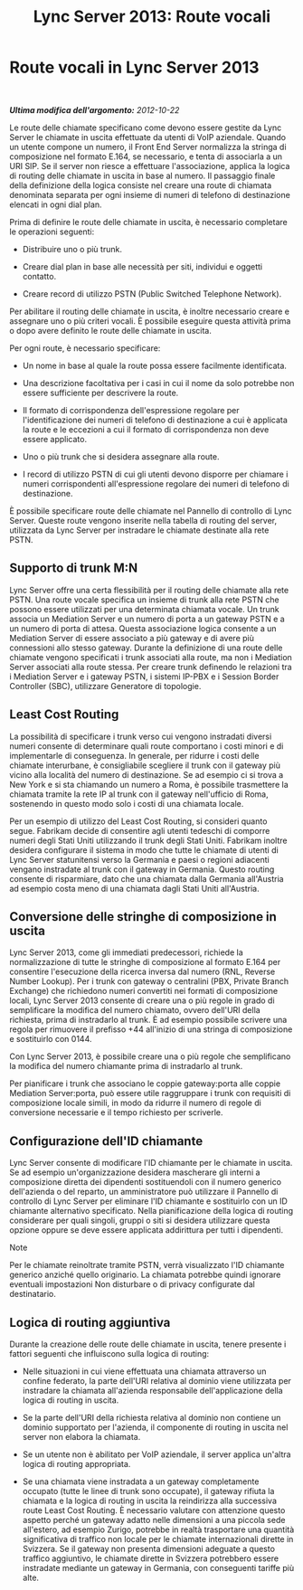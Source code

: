 ﻿---
title: 'Lync Server 2013: Route vocali'
TOCTitle: Route vocali
ms:assetid: a2ddf327-2ec4-407b-af0f-276f2b13eefd
ms:mtpsurl: https://technet.microsoft.com/it-it/library/Gg412757(v=OCS.15)
ms:contentKeyID: 49301534
ms.date: 08/24/2015
mtps_version: v=OCS.15
ms.translationtype: HT
---

# Route vocali in Lync Server 2013

 

_**Ultima modifica dell'argomento:** 2012-10-22_

Le route delle chiamate specificano come devono essere gestite da Lync Server le chiamate in uscita effettuate da utenti di VoIP aziendale. Quando un utente compone un numero, il Front End Server normalizza la stringa di composizione nel formato E.164, se necessario, e tenta di associarla a un URI SIP. Se il server non riesce a effettuare l'associazione, applica la logica di routing delle chiamate in uscita in base al numero. Il passaggio finale della definizione della logica consiste nel creare una route di chiamata denominata separata per ogni insieme di numeri di telefono di destinazione elencati in ogni dial plan.

Prima di definire le route delle chiamate in uscita, è necessario completare le operazioni seguenti:

  - Distribuire uno o più trunk.

  - Creare dial plan in base alle necessità per siti, individui e oggetti contatto.

  - Creare record di utilizzo PSTN (Public Switched Telephone Network).

Per abilitare il routing delle chiamate in uscita, è inoltre necessario creare e assegnare uno o più criteri vocali. È possibile eseguire questa attività prima o dopo avere definito le route delle chiamate in uscita.

Per ogni route, è necessario specificare:

  - Un nome in base al quale la route possa essere facilmente identificata.

  - Una descrizione facoltativa per i casi in cui il nome da solo potrebbe non essere sufficiente per descrivere la route.

  - Il formato di corrispondenza dell'espressione regolare per l'identificazione dei numeri di telefono di destinazione a cui è applicata la route e le eccezioni a cui il formato di corrispondenza non deve essere applicato.

  - Uno o più trunk che si desidera assegnare alla route.

  - I record di utilizzo PSTN di cui gli utenti devono disporre per chiamare i numeri corrispondenti all'espressione regolare dei numeri di telefono di destinazione.

È possibile specificare route delle chiamate nel Pannello di controllo di Lync Server. Queste route vengono inserite nella tabella di routing del server, utilizzata da Lync Server per instradare le chiamate destinate alla rete PSTN.

## Supporto di trunk M:N

Lync Server offre una certa flessibilità per il routing delle chiamate alla rete PSTN. Una route vocale specifica un insieme di trunk alla rete PSTN che possono essere utilizzati per una determinata chiamata vocale. Un trunk associa un Mediation Server e un numero di porta a un gateway PSTN e a un numero di porta di attesa. Questa associazione logica consente a un Mediation Server di essere associato a più gateway e di avere più connessioni allo stesso gateway. Durante la definizione di una route delle chiamate vengono specificati i trunk associati alla route, ma non i Mediation Server associati alla route stessa. Per creare trunk definendo le relazioni tra i Mediation Server e i gateway PSTN, i sistemi IP-PBX e i Session Border Controller (SBC), utilizzare Generatore di topologie.

## Least Cost Routing

La possibilità di specificare i trunk verso cui vengono instradati diversi numeri consente di determinare quali route comportano i costi minori e di implementarle di conseguenza. In generale, per ridurre i costi delle chiamate interurbane, è consigliabile scegliere il trunk con il gateway più vicino alla località del numero di destinazione. Se ad esempio ci si trova a New York e si sta chiamando un numero a Roma, è possibile trasmettere la chiamata tramite la rete IP al trunk con il gateway nell'ufficio di Roma, sostenendo in questo modo solo i costi di una chiamata locale.

Per un esempio di utilizzo del Least Cost Routing, si consideri quanto segue. Fabrikam decide di consentire agli utenti tedeschi di comporre numeri degli Stati Uniti utilizzando il trunk degli Stati Uniti. Fabrikam inoltre desidera configurare il sistema in modo che tutte le chiamate di utenti di Lync Server statunitensi verso la Germania e paesi o regioni adiacenti vengano instradate al trunk con il gateway in Germania. Questo routing consente di risparmiare, dato che una chiamata dalla Germania all'Austria ad esempio costa meno di una chiamata dagli Stati Uniti all'Austria.

## Conversione delle stringhe di composizione in uscita

Lync Server 2013, come gli immediati predecessori, richiede la normalizzazione di tutte le stringhe di composizione al formato E.164 per consentire l'esecuzione della ricerca inversa dal numero (RNL, Reverse Number Lookup). Per i trunk con gateway o centralini (PBX, Private Branch Exchange) che richiedono numeri convertiti nei formati di composizione locali, Lync Server 2013 consente di creare una o più regole in grado di semplificare la modifica del numero chiamato, ovvero dell'URI della richiesta, prima di instradarlo al trunk. È ad esempio possibile scrivere una regola per rimuovere il prefisso +44 all'inizio di una stringa di composizione e sostituirlo con 0144.

Con Lync Server 2013, è possibile creare una o più regole che semplificano la modifica del numero chiamante prima di instradarlo al trunk.

Per pianificare i trunk che associano le coppie gateway:porta alle coppie Mediation Server:porta, può essere utile raggruppare i trunk con requisiti di composizione locale simili, in modo da ridurre il numero di regole di conversione necessarie e il tempo richiesto per scriverle.

## Configurazione dell'ID chiamante

Lync Server consente di modificare l'ID chiamante per le chiamate in uscita. Se ad esempio un'organizzazione desidera mascherare gli interni a composizione diretta dei dipendenti sostituendoli con il numero generico dell'azienda o del reparto, un amministratore può utilizzare il Pannello di controllo di Lync Server per eliminare l'ID chiamante e sostituirlo con un ID chiamante alternativo specificato. Nella pianificazione della logica di routing considerare per quali singoli, gruppi o siti si desidera utilizzare questa opzione oppure se deve essere applicata addirittura per tutti i dipendenti.


> [!NOTE]
> Per le chiamate reinoltrate tramite PSTN, verrà visualizzato l'ID chiamante generico anziché quello originario. La chiamata potrebbe quindi ignorare eventuali impostazioni Non disturbare o di privacy configurate dal destinatario.



## Logica di routing aggiuntiva

Durante la creazione delle route delle chiamate in uscita, tenere presente i fattori seguenti che influiscono sulla logica di routing:

  - Nelle situazioni in cui viene effettuata una chiamata attraverso un confine federato, la parte dell'URI relativa al dominio viene utilizzata per instradare la chiamata all'azienda responsabile dell'applicazione della logica di routing in uscita.

  - Se la parte dell'URI della richiesta relativa al dominio non contiene un dominio supportato per l'azienda, il componente di routing in uscita nel server non elabora la chiamata.

  - Se un utente non è abilitato per VoIP aziendale, il server applica un'altra logica di routing appropriata.

  - Se una chiamata viene instradata a un gateway completamente occupato (tutte le linee di trunk sono occupate), il gateway rifiuta la chiamata e la logica di routing in uscita la reindirizza alla successiva route Least Cost Routing. È necessario valutare con attenzione questo aspetto perché un gateway adatto nelle dimensioni a una piccola sede all'estero, ad esempio Zurigo, potrebbe in realtà trasportare una quantità significativa di traffico non locale per le chiamate internazionali dirette in Svizzera. Se il gateway non presenta dimensioni adeguate a questo traffico aggiuntivo, le chiamate dirette in Svizzera potrebbero essere instradate mediante un gateway in Germania, con conseguenti tariffe più alte.

